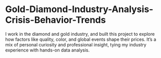 # Gold-Diamond-Industry-Analysis-Crisis-Behavior-Trends
I work in the diamond and gold industry, and built this project to explore how factors like quality, color, and global events shape their prices. It’s a mix of personal curiosity and professional insight, tying my industry experience with hands-on data analysis.
